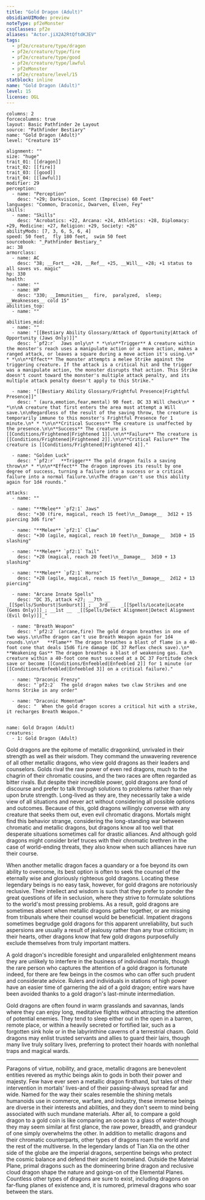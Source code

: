 ```yaml
---
title: "Gold Dragon (Adult)"
obsidianUIMode: preview
noteType: pf2eMonster
cssClasses: pf2e
aliases: "Actor.jiX2A2RtQftdKJEV" 
tags:
  - pf2e/creature/type/dragon
  - pf2e/creature/type/fire
  - pf2e/creature/type/good
  - pf2e/creature/type/lawful
  - pf2eMonster
  - pf2e/creature/level/15
statblock: inline
name: "Gold Dragon (Adult)"
level: 15
license: OGL
---
```


```statblock
columns: 2
forcecolumns: true
layout: Basic Pathfinder 2e Layout
source: "Pathfinder Bestiary"
name: "Gold Dragon (Adult)"
level: "Creature 15"

alignment: ""
size: "huge"
trait_01: [[dragon]]
trait_02: [[fire]]
trait_03: [[good]]
trait_04: [[lawful]]
modifier: 29
perception:
  - name: "Perception"
    desc: "+29; Darkvision, Scent (Imprecise) 60 Feet"
languages: "Common, Draconic, Dwarven, Elven, Fey"
skills:
  - name: "Skills"
    desc: "Acrobatics: +22, Arcana: +24, Athletics: +28, Diplomacy: +29, Medicine: +27, Religion: +29, Society: +26"
abilityMods: [7, 3, 6, 5, 6, 4]
speed: 50 feet,  fly 180 feet,  swim 50 feet
sourcebook: "_Pathfinder Bestiary_"
ac: 38
armorclass:
  - name: AC
    desc: "38; __Fort__ +28, __Ref__ +25, __Will__ +28; +1 status to all saves vs. magic"
hp: 330
health:
  - name: ""
  - name: HP
    desc: "330; __Immunities__  fire,  paralyzed,  sleep; __Weaknesses__ cold 15"
abilities_top:
  - name: ""

abilities_mid:
  - name: ""
  - name: "[[Bestiary Ability Glossary/Attack of Opportunity|Attack of Opportunity (Jaws Only)]]"
    desc: "`pf2:r`  Jaws only\n* * *\n\n**Trigger** A creature within the monster's reach uses a manipulate action or a move action, makes a ranged attack, or leaves a square during a move action it's using.\n* * *\n\n**Effect** The monster attempts a melee Strike against the triggering creature. If the attack is a critical hit and the trigger was a manipulate action, the monster disrupts that action. This Strike doesn't count toward the monster's multiple attack penalty, and its multiple attack penalty doesn't apply to this Strike."

  - name: "[[Bestiary Ability Glossary/Frightful Presence|Frightful Presence]]"
    desc: " (aura,emotion,fear,mental) 90 feet. DC 33 Will check\n* * *\n\nA creature that first enters the area must attempt a Will save.\n\nRegardless of the result of the saving throw, the creature is temporarily immune to this monster's Frightful Presence for 1 minute.\n* * *\n\n**Critical Success** The creature is unaffected by the presence.\n\n**Success** The creature is [[Conditions/Frightened|Frightened 1]].\n\n**Failure** The creature is [[Conditions/Frightened|Frightened 2]].\n\n**Critical Failure** The creature is [[Conditions/Frightened|Frightened 4]]."

  - name: "Golden Luck"
    desc: "`pf2:r`  **Trigger** The gold dragon fails a saving throw\n* * *\n\n**Effect** The dragon improves its result by one degree of success, turning a failure into a success or a critical failure into a normal failure.\n\nThe dragon can't use this ability again for 1d4 rounds."

attacks:
  - name: ""

  - name: "**Melee** `pf2:1` Jaws"
    desc: "+30 (fire, magical, reach 15 feet)\n__Damage__  3d12 + 15 piercing 3d6 fire"

  - name: "**Melee** `pf2:1` Claw"
    desc: "+30 (agile, magical, reach 10 feet)\n__Damage__  3d10 + 15 slashing"

  - name: "**Melee** `pf2:1` Tail"
    desc: "+28 (magical, reach 20 feet)\n__Damage__  3d10 + 13 slashing"

  - name: "**Melee** `pf2:1` Horns"
    desc: "+28 (agile, magical, reach 15 feet)\n__Damage__  2d12 + 13 piercing"

  - name: "Arcane Innate Spells"
    desc: "DC 35, attack +27; __7th __  _[[Spells/Sunburst|Sunburst]]_; __3rd __  _[[Spells/Locate|Locate (Gems Only)]]_; __1st __  _[[Spells/Detect Alignment|Detect Alignment (Evil Only)]]_"

  - name: "Breath Weapon"
    desc: "`pf2:2` (arcane,fire) The gold dragon breathes in one of two ways.\n\nThe dragon can't use Breath Weapon again for 1d4 rounds.\n\n*   **Flame** The dragon breathes a blast of flame in a 40-foot cone that deals 15d6 fire damage (DC 37 Reflex check save).\n*   **Weakening Gas** The dragon breathes a blast of weakening gas. Each creature within a 40-foot cone must succeed at a DC 37 Fortitude check save or become [[Conditions/Enfeebled|Enfeebled 2]] for 1 minute (or [[Conditions/Enfeebled|Enfeebled 3]] on a critical failure)."

  - name: "Draconic Frenzy"
    desc: "`pf2:2`  The gold dragon makes two claw Strikes and one horns Strike in any order"

  - name: "Draconic Momentum"
    desc: "  When the gold dragon scores a critical hit with a strike, it recharges Breath Weapon."
 
```

```encounter-table
name: Gold Dragon (Adult)
creatures:
  - 1: Gold Dragon (Adult)
```



Gold dragons are the epitome of metallic dragonkind, unrivaled in their strength as well as their wisdom. They command the unwavering reverence of all other metallic dragons, who view gold dragons as their leaders and counselors. Golds rival the raw power of even red dragons, much to the chagrin of their chromatic cousins, and the two races are often regarded as bitter rivals. But despite their incredible power, gold dragons are fond of discourse and prefer to talk through solutions to problems rather than rely upon brute strength. Long-lived as they are, they necessarily take a wide view of all situations and never act without considering all possible options and outcomes. Because of this, gold dragons willingly converse with any creature that seeks them out, even evil chromatic dragons. Mortals might find this behavior strange, considering the long-standing war between chromatic and metallic dragons, but dragons know all too well that desperate situations sometimes call for drastic alliances. And although gold dragons might consider brief truces with their chromatic brethren in the case of world-ending threats, they also know when such alliances have run their course.

When another metallic dragon faces a quandary or a foe beyond its own ability to overcome, its best option is often to seek the counsel of the eternally wise and gloriously righteous gold dragons. Locating these legendary beings is no easy task, however, for gold dragons are notoriously reclusive. Their intellect and wisdom is such that they prefer to ponder the great questions of life in seclusion, where they strive to formulate solutions to the world's most pressing problems. As a result, gold dragons are sometimes absent when metallic dragons gather together, or are missing from tribunals where their counsel would be beneficial. Impatient dragons sometimes begrudge gold dragons for this apparent unreliability, but such aspersions are usually a result of jealousy rather than any true criticism; in their hearts, other dragons know that few gold dragons purposefully exclude themselves from truly important matters.

A gold dragon's incredible foresight and unparalleled enlightenment means they are unlikely to interfere in the business of individual mortals, though the rare person who captures the attention of a gold dragon is fortunate indeed, for there are few beings in the cosmos who can offer such prudent and considerate advice. Rulers and individuals in stations of high power have an easier time of garnering the aid of a gold dragon; entire wars have been avoided thanks to a gold dragon's last-minute intermediation.

Gold dragons are often found in warm grasslands and savannas, lands where they can enjoy long, meditative flights without attracting the attention of potential enemies. They tend to sleep either out in the open in a barren, remote place, or within a heavily secreted or fortified lair, such as a forgotten sink hole or in the labyrinthine caverns of a terrestrial chasm. Gold dragons may enlist trusted servants and allies to guard their lairs, though many live truly solitary lives, preferring to protect their hoards with nonlethal traps and magical wards.

* * *

Paragons of virtue, nobility, and grace, metallic dragons are benevolent entities revered as mythic beings akin to gods in both their power and majesty. Few have ever seen a metallic dragon firsthand, but tales of their intervention in mortals' lives-and of their passing-always spread far and wide. Named for the way their scales resemble the shining metals humanoids use in commerce, warfare, and industry, these immense beings are diverse in their interests and abilities, and they don't seem to mind being associated with such mundane materials. After all, to compare a gold dragon to a gold coin is like comparing an ocean to a glass of water-though they may seem similar at first glance, the raw power, breadth, and grandeur of one simply overwhelms the other. In addition to metallic dragons and their chromatic counterparts, other types of dragons roam the world and the rest of the multiverse. In the legendary lands of Tian Xia on the other side of the globe are the imperial dragons, serpentine beings who protect the cosmic balance and defend their ancient homeland. Outside the Material Plane, primal dragons such as the domineering brine dragon and reclusive cloud dragon shape the nature and goings-on of the Elemental Planes. Countless other types of dragons are sure to exist, including dragons on far-flung planes of existence and, it is rumored, primeval dragons who soar between the stars.
